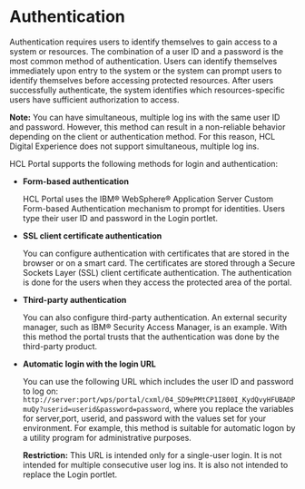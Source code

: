 # Authentication

Authentication requires users to identify themselves to gain access to a system or resources. The combination of a user ID and a password is the most common method of authentication. Users can identify themselves immediately upon entry to the system or the system can prompt users to identify themselves before accessing protected resources. After users successfully authenticate, the system identifies which resources-specific users have sufficient authorization to access.

**Note:** You can have simultaneous, multiple log ins with the same user ID and password. However, this method can result in a non-reliable behavior depending on the client or authentication method. For this reason, HCL Digital Experience does not support simultaneous, multiple log ins.

HCL Portal supports the following methods for login and authentication:

-   **Form-based authentication**

    HCL Portal uses the IBM® WebSphere® Application Server Custom Form-based Authentication mechanism to prompt for identities. Users type their user ID and password in the Login portlet.

-   **SSL client certificate authentication**

    You can configure authentication with certificates that are stored in the browser or on a smart card. The certificates are stored through a Secure Sockets Layer \(SSL\) client certificate authentication. The authentication is done for the users when they access the protected area of the portal.

-   **Third-party authentication**

    You can also configure third-party authentication. An external security manager, such as IBM® Security Access Manager, is an example. With this method the portal trusts that the authentication was done by the third-party product.

-   **Automatic login with the login URL**

    You can use the following URL which includes the user ID and password to log on: `http://server:port/wps/portal/cxml/04_SD9ePMtCP1I800I_KydQvyHFUBADPmuQy?userid=userid&password=password`, where you replace the variables for server,port, userid, and password with the values set for your environment. For example, this method is suitable for automatic logon by a utility program for administrative purposes.

    **Restriction:** This URL is intended only for a single-user login. It is not intended for multiple consecutive user log ins. It is also not intended to replace the Login portlet.



